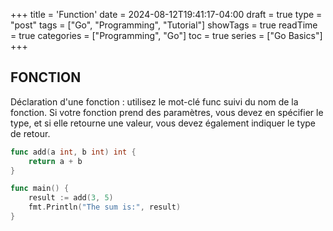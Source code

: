 +++
title = 'Function'
date = 2024-08-12T19:41:17-04:00
draft = true
type = "post"
tags = ["Go", "Programming", "Tutorial"]
showTags = true
readTime = true
categories = ["Programming", "Go"]
toc = true
series = ["Go Basics"]
+++
## FONCTION
Déclaration d'une fonction : utilisez le mot-clé func suivi du nom de la fonction. Si votre fonction prend des paramètres, vous devez en spécifier le type, et si elle retourne une valeur, vous devez également indiquer le type de retour.
```go
func add(a int, b int) int {
    return a + b
}

func main() {
    result := add(3, 5)
    fmt.Println("The sum is:", result)
}

```
